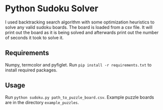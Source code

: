 # Python Sudoku Solver

I used backtracking search algorithm with some optimization heuristics to solve any valid sudoku boards. The board is loaded from a csv file. It will print out the board as it is being solved and afterwards print out the number of seconds it took to solve it.

## Requirements

Numpy, termcolor and pyfiglet. Run `pip install -r requirements.txt` to install required packages.

## Usage

Run `python sudoku.py path_to_puzzle_board.csv`. Example puzzle boards are in the directory `example_puzzles`.